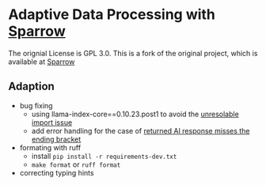 # Adaptive Data Processing with [Sparrow](https://github.com/katanaml/sparrow)


The orignial License is GPL 3.0. This is a fork of the original project, which is available at [Sparrow](https://github.com/katanaml/sparrow)

## Adaption
- bug fixing
  - using llama-index-core==0.10.23.post1 to avoid the [unresolable import issue](https://github.com/katanaml/sparrow/pull/68#issue-2482213341)
  - add error handling for the case of [returned AI response misses the ending bracket](https://github.com/katanaml/sparrow/pull/69#issue-2484911886) 
- formating with ruff
  - install `pip install -r requirements-dev.txt`
  - `make format` or `ruff format`
- correcting typing hints
